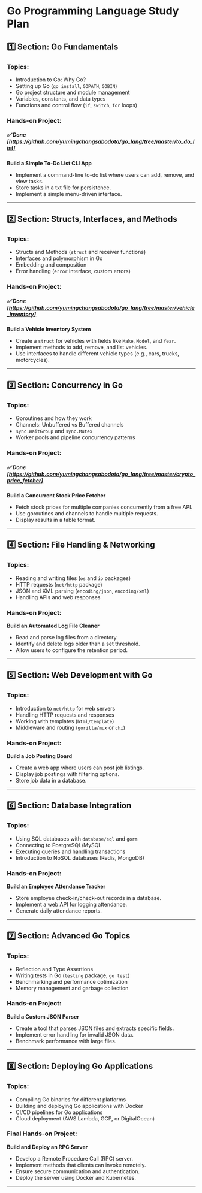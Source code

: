# **Go Programming Language Study Plan**

## **1️⃣ Section: Go Fundamentals**
### **Topics:**
- Introduction to Go: Why Go?
- Setting up Go (`go install`, `GOPATH`, `GOBIN`)
- Go project structure and module management
- Variables, constants, and data types
- Functions and control flow (`if`, `switch`, `for` loops)


### **Hands-on Project:**
##### ✅ Done [https://github.com/yumingchangsabodota/go_lang/tree/master/to_do_list]
**Build a Simple To-Do List CLI App**
- Implement a command-line to-do list where users can add, remove, and view tasks.
- Store tasks in a txt file for persistence.
- Implement a simple menu-driven interface.

---

## **2️⃣ Section: Structs, Interfaces, and Methods**
### **Topics:**
- Structs and Methods (`struct` and receiver functions)
- Interfaces and polymorphism in Go
- Embedding and composition
- Error handling (`error` interface, custom errors)

### **Hands-on Project:**
##### ✅ Done [https://github.com/yumingchangsabodota/go_lang/tree/master/vehicle_inventory]
**Build a Vehicle Inventory System**
- Create a `struct` for vehicles with fields like `Make`, `Model`, and `Year`.
- Implement methods to add, remove, and list vehicles.
- Use interfaces to handle different vehicle types (e.g., cars, trucks, motorcycles).

---

## **3️⃣ Section: Concurrency in Go**
### **Topics:**
- Goroutines and how they work
- Channels: Unbuffered vs Buffered channels
- `sync.WaitGroup` and `sync.Mutex`
- Worker pools and pipeline concurrency patterns

### **Hands-on Project:**
##### ✅ Done [https://github.com/yumingchangsabodota/go_lang/tree/master/crypto_price_fetcher]
**Build a Concurrent Stock Price Fetcher**
- Fetch stock prices for multiple companies concurrently from a free API.
- Use goroutines and channels to handle multiple requests.
- Display results in a table format.

---

## **4️⃣ Section: File Handling & Networking**
### **Topics:**
- Reading and writing files (`os` and `io` packages)
- HTTP requests (`net/http` package)
- JSON and XML parsing (`encoding/json`, `encoding/xml`)
- Handling APIs and web responses

### **Hands-on Project:**
**Build an Automated Log File Cleaner**
- Read and parse log files from a directory.
- Identify and delete logs older than a set threshold.
- Allow users to configure the retention period.

---

## **5️⃣ Section: Web Development with Go**
### **Topics:**
- Introduction to `net/http` for web servers
- Handling HTTP requests and responses
- Working with templates (`html/template`)
- Middleware and routing (`gorilla/mux` or `chi`)

### **Hands-on Project:**
**Build a Job Posting Board**
- Create a web app where users can post job listings.
- Display job postings with filtering options.
- Store job data in a database.

---

## **6️⃣ Section: Database Integration**
### **Topics:**
- Using SQL databases with `database/sql` and `gorm`
- Connecting to PostgreSQL/MySQL
- Executing queries and handling transactions
- Introduction to NoSQL databases (Redis, MongoDB)

### **Hands-on Project:**
**Build an Employee Attendance Tracker**
- Store employee check-in/check-out records in a database.
- Implement a web API for logging attendance.
- Generate daily attendance reports.

---

## **7️⃣ Section: Advanced Go Topics**
### **Topics:**
- Reflection and Type Assertions
- Writing tests in Go (`testing` package, `go test`)
- Benchmarking and performance optimization
- Memory management and garbage collection

### **Hands-on Project:**
**Build a Custom JSON Parser**
- Create a tool that parses JSON files and extracts specific fields.
- Implement error handling for invalid JSON data.
- Benchmark performance with large files.

---

## **8️⃣ Section: Deploying Go Applications**
### **Topics:**
- Compiling Go binaries for different platforms
- Building and deploying Go applications with Docker
- CI/CD pipelines for Go applications
- Cloud deployment (AWS Lambda, GCP, or DigitalOcean)

### **Final Hands-on Project:**
**Build and Deploy an RPC Server**
- Develop a Remote Procedure Call (RPC) server.
- Implement methods that clients can invoke remotely.
- Ensure secure communication and authentication.
- Deploy the server using Docker and Kubernetes.

---


